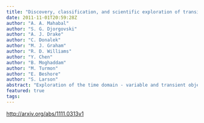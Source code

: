 ```yaml
---
title: "Discovery, classification, and scientific exploration of transient   events from the Catalina Real-time Transient Survey"
date: 2011-11-01T20:59:28Z
author: "A. A. Mahabal"
author: "S. G. Djorgovski"
author: "A. J. Drake"
author: "C. Donalek"
author: "M. J. Graham"
author: "R. D. Williams"
author: "Y. Chen"
author: "B. Moghaddam"
author: "M. Turmon"
author: "E. Beshore"
author: "S. Larson"
abstract: "Exploration of the time domain - variable and transient objects and phenomena - is rapidly becoming a vibrant research frontier, touching on essentially every field of astronomy and astrophysics, from the Solar system to cosmology. Time domain astronomy is being enabled by the advent of the new generation of synoptic sky surveys that cover large areas on the sky repeatedly, and generating massive data streams. Their scientific exploration poses many challenges, driven mainly by the need for a real-time discovery, classification, and follow-up of the interesting events. Here we describe the Catalina Real-Time Transient Survey (CRTS), that discovers and publishes transient events at optical wavelengths in real time, thus benefiting the entire community. We describe some of the scientific results to date, and then focus on the challenges of the automated classification and prioritization of transient events. CRTS represents a scientific and a technological testbed and precursor for the larger surveys in the future, including the Large Synoptic Survey Telescope (LSST) and the Square Kilometer Array (SKA)."
featured: true
tags:
---
```

http://arxiv.org/abs/1111.0313v1